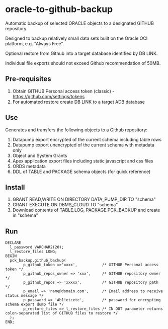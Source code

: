 # oracle-to-github-backup
Automatic backup of selected ORACLE objects to a designated GITHUB repository.

Designed to backup relatively small data sets built on the Oracle OCI platform, e.g. "Always Free".

Optional restore from Github into a target database identified by DB LINK.

Individual file exports should not exceed Github recommendation of 50MB. 

## Pre-requisites
1. Obtain GITHUB Personal access token (classic) - https://github.com/settings/tokens
2. For automated restore create DB LINK to a target ADB database

## Use
Generates and transfers the following objects to a Github repository:
1. Datapump export encrypted of the current schema including table rows
2. Datapump export unencrypted of the current schema with metadata only
3. Object and System Grants
4. Apex application export files including static javascript and css files
5. ORDS metadata
6. DDL of TABLE and PACKAGE schema objects (for quick reference)

## Install
1. GRANT READ,WRITE ON DIRECTORY DATA_PUMP_DIR TO "schema"
2. GRANT EXECUTE ON DBMS_CLOUD TO "schema"
3. Download contents of TABLE.LOG, PACKAGE.PCK_BACKUP and create in "schema"

## Run
```
DECLARE
  l_password VARCHAR2(20);
  l_restore_files LONG;                
BEGIN 
  pck_backup.github_backup(
        p_github_token =>'xxxx',           /* GITHUB Personal access token */
        p_github_repos_owner => 'xxx',     /* GITHUB repository owner */
        p_github_repos => 'xxxxx',         /* GITHUB repository path */
        p_email => 'name@domain.com',      /* Email address to receive status message */
        p_password => 'Ab1!etcetc',        /* password for encrypting schema export dump file */
        p_restore_files => l_restore_files /* IN OUT parameter returns colon-separated list of GITHUB files to restore */
  );
END;
```
